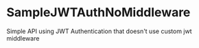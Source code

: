 # SampleJWTAuthNoMiddleware
Simple API using JWT Authentication that doesn't use custom jwt middleware
